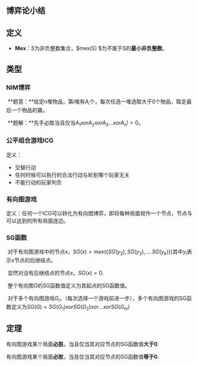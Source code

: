 ## 博弈论小结

## 定义

- **Mex**：$S$为非负整数集合，$mex(S) $为不属于S的**最小非负整数**。

## 类型

### NIM博弈

​	**题意：**给定n堆物品，第$i$堆有$A_i$个，每次任选一堆选取大于0个物品，取走最后一个物品的赢。

​	**题解：**先手必胜当且仅当$A_1 xor A_2xorA_3...xor A_n!=0$。

### 公平组合游戏ICG

定义：

- 交替行动
- 任何时候可以执行的合法行动与轮到哪个玩家无关
- 不能行动的玩家判负

### 有向图游戏

定义：任何一个ICG可以转化为有向图博弈，即将每种局面视作一个节点，节点与可以达到的所有局面连边。

### SG函数

​		对于有向图游戏中的节点x，$SG(x) = mex(\{SG(y_2),SG(y_2),....SG(y_k)\})$其中$y_i$表示x节点的后继结点。

​		显然对没有后继结点的节点x，$SG(x) = 0$.

​		整个有向图G的SG函数值定义为其起点的SG函数值。

​		对于多个有向图游戏$G_i$，（每次选择一个游戏前进一步），多个有向图游戏的SG函数定义为$SG(G) = SG(G_1)xorSG(G_2)xor...xorSG(G_m)$

## 定理

​	有向图游戏某个局面**必胜**，当且仅当其对应节点的SG函数值**大于0**.

​	有向图游戏某个局面**必败**，当且仅当其对应节点的SG函数值**等于0**.

 
